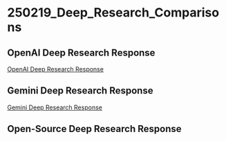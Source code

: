 # 250219_Deep_Research_Comparisons

## OpenAI Deep Research Response
[OpenAI Deep Research Response]()

## Gemini Deep Research Response
[Gemini Deep Research Response]()

## Open-Source Deep Research Response
